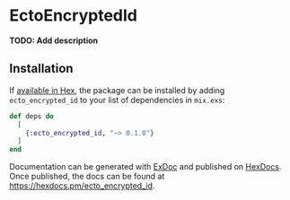 # EctoEncryptedId

**TODO: Add description**

## Installation

If [available in Hex](https://hex.pm/docs/publish), the package can be installed
by adding `ecto_encrypted_id` to your list of dependencies in `mix.exs`:

```elixir
def deps do
  [
    {:ecto_encrypted_id, "~> 0.1.0"}
  ]
end
```

Documentation can be generated with [ExDoc](https://github.com/elixir-lang/ex_doc)
and published on [HexDocs](https://hexdocs.pm). Once published, the docs can
be found at <https://hexdocs.pm/ecto_encrypted_id>.

